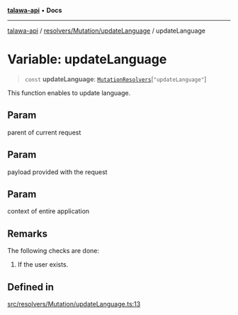 [**talawa-api**](../../../../README.md) • **Docs**

***

[talawa-api](../../../../modules.md) / [resolvers/Mutation/updateLanguage](../README.md) / updateLanguage

# Variable: updateLanguage

> `const` **updateLanguage**: [`MutationResolvers`](../../../../types/generatedGraphQLTypes/type-aliases/MutationResolvers.md)\[`"updateLanguage"`\]

This function enables to update language.

## Param

parent of current request

## Param

payload provided with the request

## Param

context of entire application

## Remarks

The following checks are done:
1. If the user exists.

## Defined in

[src/resolvers/Mutation/updateLanguage.ts:13](https://github.com/PalisadoesFoundation/talawa-api/blob/3bacbf38707ebd3e3e5f1bc5b4cc7aa3b2adc169/src/resolvers/Mutation/updateLanguage.ts#L13)
